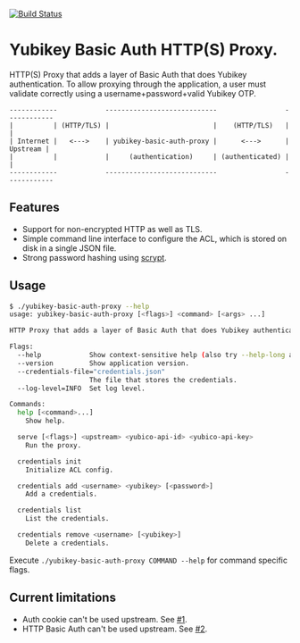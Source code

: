 [![Build Status](https://secure.travis-ci.org/JensRantil/yubikey-basic-auth-proxy.png?branch=master)](http://travis-ci.org/JensRantil/yubikey-basic-auth-proxy)

# Yubikey Basic Auth HTTP(S) Proxy.

HTTP(S) Proxy that adds a layer of Basic Auth that does Yubikey authentication.
To allow proxying through the application, a user must validate correctly using
a username+password+valid Yubikey OTP.

```
------------            ----------------------------                 ------------
|          | (HTTP/TLS) |                          |    (HTTP/TLS)   |          |
| Internet |   <--->    | yubikey-basic-auth-proxy |      <--->      | Upstream |
|          |            |     (authentication)     | (authenticated) |          |
------------            ----------------------------                 ------------
```

## Features

 * Support for non-encrypted HTTP as well as TLS.
 * Simple command line interface to configure the ACL, which is stored on disk
   in a single JSON file.
 * Strong password hashing using
   [scrypt](https://en.wikipedia.org/wiki/Scrypt).

## Usage

```bash
$ ./yubikey-basic-auth-proxy --help
usage: yubikey-basic-auth-proxy [<flags>] <command> [<args> ...]

HTTP Proxy that adds a layer of Basic Auth that does Yubikey authentication.

Flags:
  --help            Show context-sensitive help (also try --help-long and --help-man).
  --version         Show application version.
  --credentials-file="credentials.json"
                    The file that stores the credentials.
  --log-level=INFO  Set log level.

Commands:
  help [<command>...]
    Show help.

  serve [<flags>] <upstream> <yubico-api-id> <yubico-api-key>
    Run the proxy.

  credentials init
    Initialize ACL config.

  credentials add <username> <yubikey> [<password>]
    Add a credentials.

  credentials list
    List the credentials.

  credentials remove <username> [<yubikey>]
    Delete a credentials.
```
Execute `./yubikey-basic-auth-proxy COMMAND --help` for command specific flags.

## Current limitations

 * Auth cookie can't be used upstream. See
   [#1](https://github.com/JensRantil/yubikey-basic-auth-proxy/issues/1).
 * HTTP Basic Auth can't be used upstream. See
   [#2](https://github.com/JensRantil/yubikey-basic-auth-proxy/issues/2).

